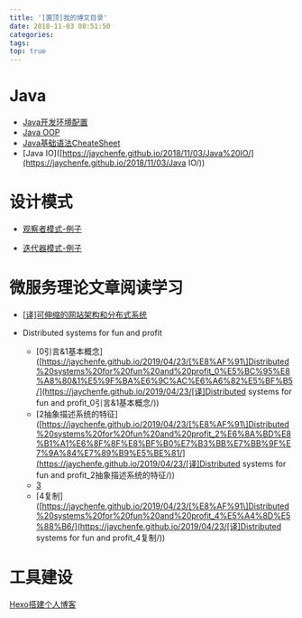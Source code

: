 ```yaml
---
title: '[置顶]我的博文目录'
date: 2018-11-03 08:51:50
categories:
tags:
top: true
---
```


# Java

- [Java开发环境配置](https://jaychenfe.github.io/2018/11/03/Java%E5%BC%80%E5%8F%91%E7%8E%AF%E5%A2%83%E9%85%8D%E7%BD%AE/)
- [Java OOP](<https://jaychenfe.github.io/2018/11/17/Java-OOP/>)
- [Java基础语法CheateSheet](https://jaychenfe.github.io/2018/11/05/Java%E5%9F%BA%E7%A1%80%E8%AF%AD%E6%B3%95CheatSheet/)
- [Java IO]([https://jaychenfe.github.io/2018/11/03/Java%20IO/](https://jaychenfe.github.io/2018/11/03/Java IO/))

# 设计模式

- [观察者模式-例子](https://jaychenfe.github.io/2018/11/25/%E8%A7%82%E5%AF%9F%E8%A7%82%E5%AF%9F%E8%80%85%E6%A8%A1%E5%BC%8F-%E4%BE%8B%E5%AD%90/#%E7%94%A8%E5%A7%94%E6%89%98%E5%AE%9E%E7%8E%B0)

- [迭代器模式-例子](https://jaychenfe.github.io/2018/11/25/%E8%BF%AD%E4%BB%A3%E5%99%A8%E6%A8%A1%E5%BC%8F-%E4%BE%8B%E5%AD%90/)

# 微服务理论文章阅读学习
- [[译]可伸缩的网站架构和分布式系统]([https://jaychenfe.github.io/2019/03/02/[%E8%AF%91\]%E5%8F%AF%E4%BC%B8%E7%BC%A9%E7%9A%84%E7%BD%91%E7%AB%99%E6%9E%B6%E6%9E%84%E5%92%8C%E5%88%86%E5%B8%83%E5%BC%8F%E7%B3%BB%E7%BB%9F/](https://jaychenfe.github.io/2019/03/02/[译]可伸缩的网站架构和分布式系统/))
- Distributed systems for fun and profit

  - [0引言&1基本概念]([https://jaychenfe.github.io/2019/04/23/[%E8%AF%91\]Distributed%20systems%20for%20fun%20and%20profit_0%E5%BC%95%E8%A8%80&1%E5%9F%BA%E6%9C%AC%E6%A6%82%E5%BF%B5/](https://jaychenfe.github.io/2019/04/23/[译]Distributed systems for fun and profit_0引言&1基本概念/))
  - [2抽象描述系统的特征]([https://jaychenfe.github.io/2019/04/23/[%E8%AF%91\]Distributed%20systems%20for%20fun%20and%20profit_2%E6%8A%BD%E8%B1%A1%E6%8F%8F%E8%BF%B0%E7%B3%BB%E7%BB%9F%E7%9A%84%E7%89%B9%E5%BE%81/](https://jaychenfe.github.io/2019/04/23/[译]Distributed systems for fun and profit_2抽象描述系统的特征/))
  - [3]()
  - [4复制]([https://jaychenfe.github.io/2019/04/23/[%E8%AF%91\]Distributed%20systems%20for%20fun%20and%20profit_4%E5%A4%8D%E5%88%B6/](https://jaychenfe.github.io/2019/04/23/[译]Distributed systems for fun and profit_4复制/))

#  工具建设

[Hexo搭建个人博客]([https://jaychenfe.github.io/2018/10/21/Hexo%E6%90%AD%E5%BB%BA%E4%B8%AA%E4%BA%BA%E5%8D%9A%E5%AE%A2/](https://jaychenfe.github.io/2018/10/21/Hexo搭建个人博客/))

